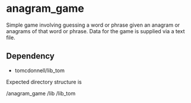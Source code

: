 anagram_game
============

Simple game involving guessing a word or phrase given an anagram or anagrams of that word or phrase.  Data for the game is supplied via a text file.

Dependency
----------
 * tomcdonnell/lib_tom

Expected directory structure is

/anagram_game
/lib
  /lib_tom
